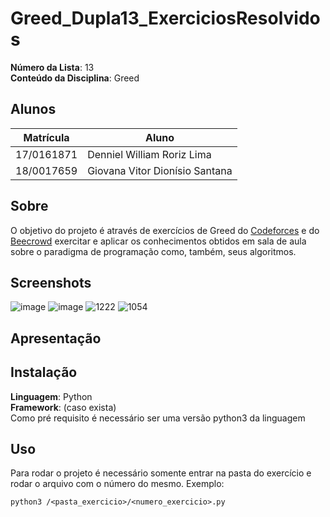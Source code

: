 # Greed_Dupla13_ExerciciosResolvidos

**Número da Lista**: 13<br>
**Conteúdo da Disciplina**: Greed<br>

## Alunos
|Matrícula | Aluno |
| -- | -- |
| 17/0161871 |  Denniel William Roriz Lima |
| 18/0017659  |  Giovana Vitor Dionísio Santana |

## Sobre 
O objetivo do projeto é através de exercícios de Greed do [Codeforces](https://codeforces.com/problemset?tags=greedy) e do [Beecrowd](https://www.beecrowd.com.br/judge/pt/search?q=greedy&for=problems) exercitar e aplicar os conhecimentos obtidos em sala de aula sobre o paradigma de programação como, também, seus algoritmos.

## Screenshots
![image](https://user-images.githubusercontent.com/54074370/212556259-db0a575e-da04-4cc0-9fae-558890eaaf91.png)
![image](https://user-images.githubusercontent.com/54074370/212556268-bf06a085-52dc-46b5-ab1e-ea1ce2e36005.png)
![1222](https://user-images.githubusercontent.com/54070461/212701432-ca971328-20bf-43be-a276-fb4f610c2c86.png)
![1054](https://user-images.githubusercontent.com/54070461/212776925-a0e804fd-8315-4edf-a62a-339f7b4839bc.png)

## Apresentação


## Instalação 
**Linguagem**: Python<br>
**Framework**: (caso exista)<br>
Como pré requisito é necessário ser uma versão python3 da linguagem
## Uso 
Para rodar o projeto é necessário somente entrar na pasta do exercício e rodar o arquivo com o número do mesmo. 
Exemplo:

```
python3 /<pasta_exercicio>/<numero_exercicio>.py
```




